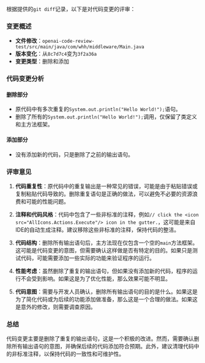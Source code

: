 根据提供的`git diff`记录，以下是对代码变更的评审：

### 变更概述
- **文件修改**：`openai-code-review-test/src/main/java/com/whh/middleware/Main.java`
- **版本变化**：从`8c7d7c4`变为`3f2a36a`
- **变更类型**：删除和添加

### 代码变更分析
#### 删除部分
- 原代码中有多次重复的`System.out.println("Hello World!");`语句。
- 删除了所有的`System.out.println("Hello World!");`调用，仅保留了类定义和主方法框架。

#### 添加部分
- 没有添加新的代码，只是删除了之前的输出语句。

### 评审意见
1. **代码重复性**：原代码中的重复输出是一种常见的错误，可能是由于粘贴错误或复制粘贴代码导致的。删除重复语句是正确的做法，可以避免不必要的资源浪费和可能的性能问题。

2. **注释和代码风格**：代码中包含了一些非标准的注释，例如`// click the <icon src="AllIcons.Actions.Execute"/> icon in the gutter.`，这可能是来自IDE的自动生成注释。建议移除这些非标准的注释，保持代码的整洁。

3. **代码结构**：删除所有输出语句后，主方法现在仅包含一个空的`main`方法框架。这可能是代码变更的意图，但需要确认这样做是否有特定的目的。如果只是测试代码，可能需要添加一些实际的功能来验证程序的运行。

4. **性能考虑**：虽然删除了重复的输出语句，但如果没有添加新的代码，程序的运行不会受到影响。如果这是为了优化性能，那么效果可能不明显。

5. **代码意图**：需要与开发人员确认，删除所有输出语句的目的是什么。如果这是为了简化代码或为后续的功能添加做准备，那么这是一个合理的做法。如果这是意外的修改，则需要调查原因。

### 总结
代码变更主要是删除了重复的输出语句，这是一个积极的改进。然而，需要确认删除所有输出语句的意图，并确保后续的代码添加符合预期。此外，建议清理代码中的非标准注释，以保持代码的一致性和可维护性。